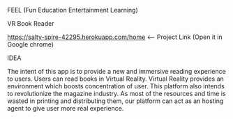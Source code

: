 FEEL (Fun Education Entertainment Learning)

VR Book Reader

https://salty-spire-42295.herokuapp.com/home <-- Project Link (Open it in Google chrome)

IDEA

The intent of this app is to provide a new and immersive reading experience to users. Users can read books in Virtual Reality.
Virtual Reality provides an environment which boosts concentration of user. 
This platform also intends to revolutionize the magazine industry. 
As most of the resources and time is wasted in printing and distributing them, 
our platform can act as an hosting agent to give user more real experience.
